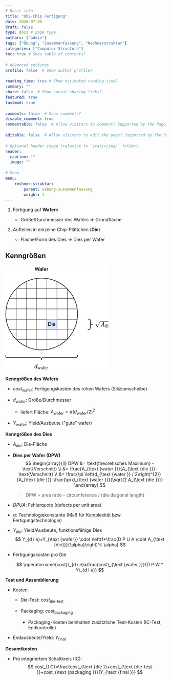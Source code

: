 ```yaml
---
# Basic info
title: "Ub2-Chip Fertigung"
date: 2020-07-08
draft: false
type: docs # page type
authors: ["admin"]
tags: ["Übung", "Zusammenfassung", "Rechnerstruktur"]
categories: ["Computer Structure"]
toc: true # Show table of contents?

# Advanced settings
profile: false  # Show author profile?

reading_time: true # Show estimated reading time?
summary: ""
share: false  # Show social sharing links?
featured: true
lastmod: true

comments: false  # Show comments?
disable_comment: true
commentable: false  # Allow visitors to comment? Supported by the Page, Post, and Docs content types.

editable: false  # Allow visitors to edit the page? Supported by the Page, Post, and Docs content types.

# Optional header image (relative to `static/img/` folder).
header:
  caption: ""
  image: ""

# Menu
menu: 
    rechner-struktur:
        parent: uebung-zusammenfassung
        weight: 1
---
```



1. Fertigung auf **Wafer**n
   - Größe/Durchmesser des Wafers ⇒ Grundfläche

2. Aufteilen in einzelne Chip-Plättchen (**Die**)
   - Fläche/Form des Dies ⇒ Dies per Wafer

## Kenngrößen

<img src="https://raw.githubusercontent.com/EckoTan0804/upic-repo/master/uPic/Chip_Fertigung.png" alt="Chip_Fertigung" style="zoom:80%;" />

**Kenngrößen des Wafers**

- $cost_{\text{wafer}}$: Fertigungskosten des rohen Wafers (Siliziumscheibe)
- $d_{\text{wafer}}$: Größe/Durchmesser
  - liefert Fläche: $A_{\text {wafer}}=\pi\left(d_{\text {wafer}} / 2\right)^{2}$

- $Y_{\text{wafer}}$: Yield/Ausbeute ("gute" wafer)

**Kenngrößen des Dies**

- $A_{\text{die}}$: Die-Fläche 

- **Dies per Wafer (DPW)**
  $$
  \begin{array}{ll}
  DPW &= \text{theoretisches Maximum} - \text{Verschnitt} \\
  &= \frac{A_{\text {water }}}{A_{\text {die }}}-\text{Verschnitt} \\
  &= \frac{\pi \left(d_{\text {water }} / 2\right)^{2}}{A_{\text {die }}}-\frac{\pi  d_{\text {water }}}{\sqrt{2  A_{\text {die }}}}
  \end{array}
  $$

  > DPW = area ratio - circumference / (die diagonal length)

- $DPUA$: Fehlerquote (defects per unit area)
- $\alpha$: Technologiekonstante (Maß für Komplexität bzw. Fertigungstechnologie)

- $Y_{\text{die}}$: Yield/Ausbeute, funktionsfähige Dies
  $$
  Y_{d i e}=Y_{\text {wafer}} \cdot \left(1+\frac{D P U A \cdot A_{\text {die}}}{\alpha}\right)^{-\alpha}
  $$

- Fertigungskosten pro Die

  $$
  \operatorname{cost}\_{d i e}=\frac{cost\_{\text {wafer }}}{D P W * Y\_{d i e}}
  $$

**Test und Assemblierung**

- Kosten

  - Die-Test: $cost_{\text{die-test}}$

  - Packaging: $cost_{\text{packaging}}$
    - Packaging-Kosten beinhalten zusätzliche Test-Kosten (IC-Test, Endkontrolle)

- Endausbeute/Yield: $Y_{\text{final}}$

**Gesamtkosten**

- Pro integriertem Schaltkreis (IC):
  $$
  cost_{I C}=\frac{cost_{\text {die }}+cost_{\text {die-test }}+cost_{\text {packaging }}}{Y_{\text {final }}}
  $$

